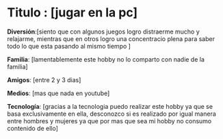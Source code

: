 # Titulo : [jugar en la pc]
**Diversión**:[siento que con algunos juegos logro distraerme mucho y relajarme, mientras que en otros logro una concentracio plena para saber todo lo que esta pasando al mismo tiempo ]


**Familia**: [lamentablemente este hobby no lo comparto con nadie de la familia]

**Amigos**: [entre 2 y 3 dias]

**Medios**: [mas que nada en youtube]

**Tecnología**: [gracias a la tecnologia puedo realizar este hobby ya que se basa exclusivamente en ella, desconozco si es realizado por igual manera entre hombres y mujeres ya que por mas que sea mi hobby no consumo contenido de ello]